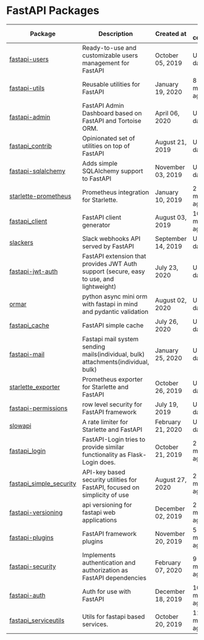 # FastAPI Packages
|                                     Package                                     |                                       Description                                        |     Created at     |  Last commit  | Stars |
|---------------------------------------------------------------------------------|------------------------------------------------------------------------------------------|--------------------|---------------|------:|
| [fastapi-users](https://github.com/frankie567/fastapi-users)                    | Ready-to-use and customizable users management for FastAPI                               | October 05, 2019   | Up-to-date    |   421 |
| [fastapi-utils](https://github.com/dmontagu/fastapi-utils)                      | Reusable utilities for FastAPI                                                           | January 19, 2020   | 8 months ago  |   403 |
| [fastapi-admin](https://github.com/long2ice/fastapi-admin)                      | FastAPI Admin Dashboard based on FastAPI and Tortoise ORM.                               | April 06, 2020     | Up-to-date    |   317 |
| [fastapi_contrib](https://github.com/identixone/fastapi_contrib)                | Opinionated set of utilities on top of FastAPI                                           | August 21, 2019    | Up-to-date    |   222 |
| [fastapi-sqlalchemy](https://github.com/mfreeborn/fastapi-sqlalchemy)           | Adds simple SQLAlchemy support to FastAPI                                                | November 03, 2019  | Up-to-date    |   143 |
| [starlette-prometheus](https://github.com/perdy/starlette-prometheus)           | Prometheus integration for Starlette.                                                    | January 10, 2019   | 2 months ago  |   108 |
| [fastapi_client](https://github.com/dmontagu/fastapi_client)                    | FastAPI client generator                                                                 | August 03, 2019    | 10 months ago |   113 |
| [slackers](https://github.com/uhavin/slackers)                                  | Slack webhooks API served by FastAPI                                                     | September 14, 2019 | Up-to-date    |    24 |
| [fastapi-jwt-auth](https://github.com/IndominusByte/fastapi-jwt-auth)           | FastAPI extension that provides JWT Auth support (secure, easy to use, and lightweight)  | July 23, 2020      | Up-to-date    |    59 |
| [ormar](https://github.com/collerek/ormar)                                      | python async mini orm with fastapi in mind and pydantic validation                       | August 02, 2020    | Up-to-date    |    58 |
| [fastapi_cache](https://github.com/comeuplater/fastapi_cache)                   | FastAPI simple cache                                                                     | July 26, 2020      | Up-to-date    |    39 |
| [fastapi-mail](https://github.com/sabuhish/fastapi-mail)                        | Fastapi mail system sending mails(individual, bulk) attachments(individual, bulk)        | January 25, 2020   | Up-to-date    |    49 |
| [starlette_exporter](https://github.com/stephenhillier/starlette_exporter)      | Prometheus exporter for Starlette and FastAPI                                            | October 26, 2019   | Up-to-date    |    67 |
| [fastapi-permissions](https://github.com/holgi/fastapi-permissions)             | row level security for FastAPI framework                                                 | July 19, 2019      | Up-to-date    |    79 |
| [slowapi](https://github.com/laurentS/slowapi)                                  | A rate limiter for Starlette and FastAPI                                                 | February 21, 2020  | Up-to-date    |    84 |
| [fastapi_login](https://github.com/MushroomMaula/fastapi_login)                 | FastAPI-Login tries to provide similar functionality as Flask-Login does.                | October 21, 2019   | 2 months ago  |    83 |
| [fastapi_simple_security](https://github.com/mrtolkien/fastapi_simple_security) | API-key based security utilities for FastAPI, focused on simplicity of use               | August 27, 2020    | 2 months ago  |     6 |
| [fastapi-versioning](https://github.com/DeanWay/fastapi-versioning)             | api versioning for fastapi web applications                                              | December 02, 2019  | 2 months ago  |    86 |
| [fastapi-plugins](https://github.com/madkote/fastapi-plugins)                   | FastAPI framework plugins                                                                | November 20, 2019  | 5 months ago  |    59 |
| [fastapi-security](https://github.com/jmagnusson/fastapi-security)              | Implements authentication and authorization as FastAPI dependencies                      | February 07, 2020  | 9 months ago  |     8 |
| [fastapi-auth](https://github.com/dmontagu/fastapi-auth)                        | Auth for use with FastAPI                                                                | December 18, 2019  | 10 months ago |    37 |
| [fastapi_serviceutils](https://github.com/skallfass/fastapi_serviceutils)       | Utils for fastapi based services.                                                        | October 20, 2019   | 11 months ago |    19 |
